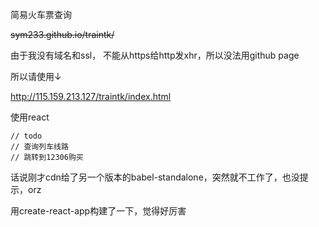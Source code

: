 简易火车票查询

~~sym233.github.io/traintk/~~

由于我没有域名和ssl， 不能从https给http发xhr，所以没法用github page

所以请使用↓

http://115.159.213.127/traintk/index.html

使用react



```
// todo
// 查询列车线路
// 跳转到12306购买
```


话说刚才cdn给了另一个版本的babel-standalone，突然就不工作了，也没提示，orz


用create-react-app构建了一下，觉得好厉害


